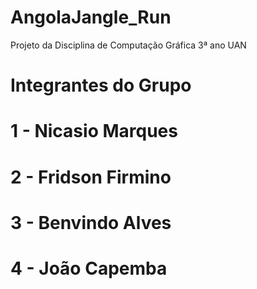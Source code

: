 # AngolaJangle_Run
Projeto da Disciplina de Computação Gráfica 3ª ano UAN

# Integrantes do  Grupo
# 1 - Nicasio Marques
# 2 - Fridson Firmino
# 3 - Benvindo Alves
# 4 - João Capemba
